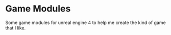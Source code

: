 # Game Modules #
Some game modules for unreal engine 4 to help me create the kind of game that I like.
